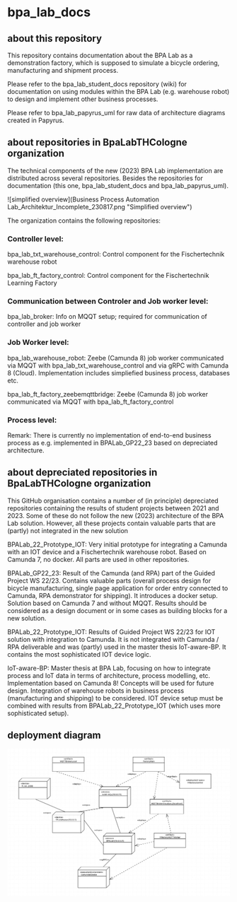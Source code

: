 # bpa_lab_docs 
## about this repository 
This repository contains documentation about the BPA Lab as a demonstration factory, which is supposed to simulate a bicycle ordering, manufacturing and shipment process.

Please refer to the bpa_lab_student_docs repository (wiki) for documentation on using modules within the BPA Lab (e.g. warehouse robot) to design and implement other business processes. 

Please refer to bpa_lab_papyrus_uml for raw data of architecture diagrams created in Papyrus.

## about repositories in BpaLabTHCologne organization
The technical components of the new (2023) BPA Lab implementation are distributed across several repositories. Besides the repositories for documentation (this one, bpa_lab_student_docs and bpa_lab_papyrus_uml).

![simplified overview](Business Process Automation Lab_Architektur_Incomplete_230817.png "Simplified overview")

The organization contains the following repositories: 

### Controller level: 

bpa_lab_txt_warehouse_control: Control component for the Fischertechnik warehouse robot

bpa_lab_ft_factory_control: Control component for the Fischertechnik Learning Factory 

### Communication between Controler and Job worker level:

bpa_lab_broker: Info on MQQT setup; required for communication of controller and job worker 

### Job Worker level:

bpa_lab_warehouse_robot: Zeebe (Camunda 8) job worker communicated via MQQT with bpa_lab_txt_warehouse_control and via gRPC with Camunda 8 (Cloud). Implementation includes simpliefied business process, databases etc.

bpa_lab_ft_factory_zeebemqttbridge: Zeebe (Camunda 8) job worker communicated via MQQT with bpa_lab_ft_factory_control

### Process level: 

Remark: There is currently no implementation of end-to-end business process as e.g. implemented in BPALab_GP22_23 based on depreciated architecture. 

## about depreciated repositories in BpaLabTHCologne organization

This GitHub organisation contains a number of (in principle) depreciated repositories containing the results of student projects between 2021 and 2023. Some of these do not follow the new (2023) architecture of the BPA Lab solution. However, all these projects contain valuable parts that are (partly) not integrated in the new solution

BPALab_22_Prototype_IOT: Very initial prototype for integrating a Camunda with an IOT device and a Fischertechnik warehouse robot. Based on Camunda 7, no docker. All parts are used in other repositories.

BPALab_GP22_23: Result of the Camunda (and RPA) part of the Guided Project WS 22/23. Contains valuable parts (overall process design for bicycle manufacturing, single page application for order entry connected to Camunda, RPA demonstrator for shipping). It introduces a docker setup. Solution based on Camunda 7 and without MQQT. Results should be considered as a design document or in some cases as building blocks for a new solution.

BPALab_22_Prototype_IOT: Results of Guided Project WS 22/23 for IOT solution with integration to Camunda. It is not integrated with Camunda / RPA deliverable and was (partly) used in the master thesis IoT-aware-BP. It contains the most sophisticated IOT device logic.

IoT-aware-BP: Master thesis at BPA Lab, focusing on how to integrate process and IoT data in terms of architecture, process modelling, etc. Implementation based on Camunda 8! Concepts will be used for future design. Integration of warehouse robots in business process (manufacturing and shipping) to be considered. IOT device setup must be combined with results from BPALab_22_Prototype_IOT (which uses more sophisticated setup).  

## deployment diagram

![deployment](BPALABDeploymentDiagram.png "Deployment")
